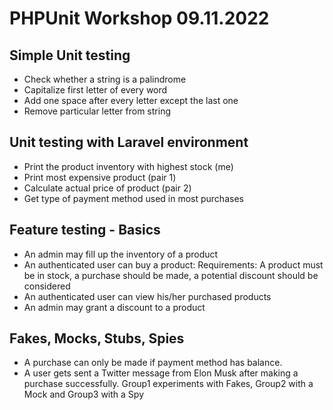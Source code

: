 # PHPUnit Workshop 09.11.2022

## Simple Unit testing

* Check whether a string is a palindrome
* Capitalize first letter of every word
* Add one space after every letter except the last one
* Remove particular letter from string 

## Unit testing with Laravel environment

* Print the product inventory with highest stock (me)
* Print most expensive product (pair 1)
* Calculate actual price of product (pair 2)
* Get type of payment method used in most purchases

## Feature testing - Basics

* An admin may fill up the inventory of a product
* An authenticated user can buy a product:
  Requirements: A product must be in stock, a purchase should be made, a potential discount should be considered
* An authenticated user can view his/her purchased products
* An admin may grant a discount to a product

## Fakes, Mocks, Stubs, Spies

* A purchase can only be made if payment method has balance.
* A user gets sent a Twitter message from Elon Musk after making a purchase successfully.
  Group1 experiments with Fakes, Group2 with a Mock and Group3 with a Spy


